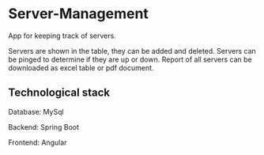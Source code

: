 # Server-Management

App for keeping track of servers.

Servers are shown in the table, they can be added and deleted. 
Servers can be pinged to determine if they are up or down. 
Report of all servers can be downloaded as excel table or pdf document.

## Technological stack

Database: MySql

Backend: Spring Boot

Frontend: Angular
